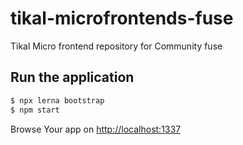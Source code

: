 # tikal-microfrontends-fuse
Tikal Micro frontend repository for Community fuse



## Run the application


```bash
$ npx lerna bootstrap
$ npm start 
```

Browse Your app on [http://localhost:1337](http://localhost:1337)
